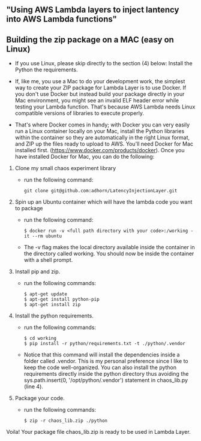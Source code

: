 ## "Using AWS Lambda layers to inject lantency into AWS Lambda functions"

## Building the zip package on a MAC (easy on Linux)
* If you use Linux, please skip directly to the section (4) below: Install the Python the requirements. 
* If, like me,  you use a Mac to do your development work, the simplest way to create your ZIP package for Lambda Layer is to use Docker. If you don't use Docker but instead build your package directly in your Mac environment, you might see an invalid ELF header error while testing your Lambda function. That's because AWS Lambda needs Linux compatible versions of libraries to execute properly.

* That's where Docker comes in handy; with Docker you can very easily run a Linux container locally on your Mac, install the Python libraries within the container so they are automatically in the right Linux format, and ZIP up the files ready to upload to AWS. You'll need Docker for Mac installed first. (https://www.docker.com/products/docker). Once you have installed Docker for Mac, you can do the following:

1. Clone my small chaos experiment library
    * run the following command:

        ```
        git clone git@github.com:adhorn/LatencyInjectionLayer.git
        ```

2. Spin up an Ubuntu container which will have the lambda code you want to package
    * run the following command:

        ```
        $ docker run -v <full path directory with your code>:/working -it --rm ubuntu
        ```
    * The -v flag makes the local directory available inside the container in the directory called working. You should now be inside the container with a shell prompt.


3. Install pip and zip.
    * run the following commands:    
        ```
        $ apt-get update
        $ apt-get install python-pip
        $ apt-get install zip
        ```

4. Install the python requirements.
    * run the following commands:    
        ```
        $ cd working
        $ pip install -r python/requirements.txt -t ./python/.vendor
        ```
    * Notice  that this command will install the dependencies inside a folder called .vendor. This is my personal preference since I like to keep the code well-organized. You can also install the python requirements directly inside the python directory thus avoiding the sys.path.insert(0, '/opt/python/.vendor') statement in chaos_lib.py (line 4).

5. Package your code.
    * run the following commands:
        ```
        $ zip -r chaos_lib.zip ./python
        ```

Voila! Your package file chaos_lib.zip is ready to be used in Lambda Layer.
